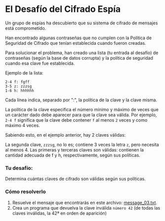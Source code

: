 # El Desafío del Cifrado Espía

Un grupo de espías ha descubierto que su sistema de cifrado de mensajes está comprometido.

Han encontrado algunas contraseñas que no cumplen con la Política de Seguridad de Cifrado que tenían establecida cuando fueron creadas.

Para solucionar el problema, han creado una lista (tu entrada al desafío) de contraseñas (según la base de datos corrupta) y la política de seguridad cuando esa clave fue establecida.

Ejemplo de la lista:

```
2-4 f: fgff
3-5 z: zzzsg
1-6 h: hhhhhh
```

Cada línea indica, separado por ":", la política de la clave y la clave misma.

La política de la clave especifica el número mínimo y máximo de veces que un carácter dado debe aparecer para que la clave sea válida. Por ejemplo, `2-4 f` significa que la clave debe contener `f` al menos `2` veces y como máximo 4 veces.

Sabiendo esto, en el ejemplo anterior, hay 2 claves válidas:

La segunda clave, `zzzsg`, no lo es; contiene 3 veces la letra `z`, pero necesita al menos 4. Las primeras y terceras claves son válidas: contienen la cantidad adecuada de f y h, respectivamente, según sus políticas.

### Tu desafío:
Determina cuántas claves de cifrado son válidas según sus políticas.

### Cómo resolverlo

 1. Resuelve el mensaje que encontrarás en este archivo: [message_03.txt](./message_03.txt).
 2. Crea un programa que devuelva la clave inválida ``número 42`` (de todas las claves inválidas, la 42ª en orden de aparición)